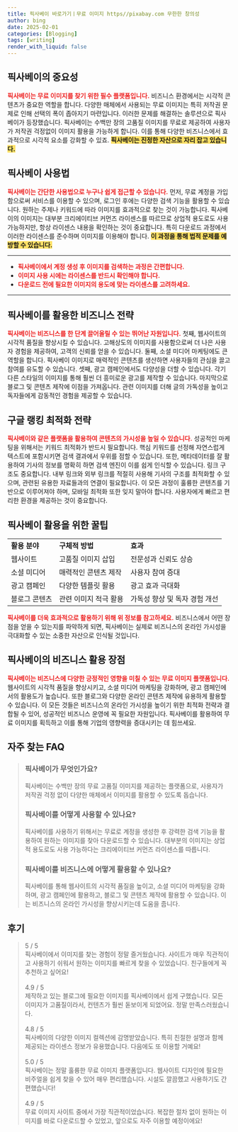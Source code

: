 ```yaml
---
title: 픽사베이 바로가기ㅣ무료 이미지 https//pixabay.com 무한한 창의성
author: bing
date: 2025-02-01
categories: [Blogging]
tags: [writing]
render_with_liquid: false
---
```



<h2 id='픽사베이_중요성'>픽사베이의 중요성</h2>

<p><b><span style="color: #ee2323;">픽사베이는 무료 이미지를 찾기 위한 필수 플랫폼입니다.</span></b> 비즈니스 환경에서는 시각적 콘텐츠가 중요한 역할을 합니다. 다양한 매체에서 사용되는 무료 이미지는 특히 저작권 문제로 인해 선택의 폭이 좁아지기 마련입니다. 이러한 문제를 해결하는 솔루션으로 픽사베이가 등장했습니다. 픽사베이는 수백만 장의 고품질 이미지를 무료로 제공하여 사용자가 저작권 걱정없이 이미지 활용을 가능하게 합니다. 이를 통해 다양한 비즈니스에서 효과적으로 시각적 요소를 강화할 수 있죠. <b><span style="background-color: #ffe066;">픽사베이는 진정한 자산으로 자리 잡고 있습니다.</span></b></p>

<h2 id='픽사베이_사용법'>픽사베이 사용법</h2>

<p><b><span style="color: #ee2323;">픽사베이는 간단한 사용법으로 누구나 쉽게 접근할 수 있습니다.</span></b> 먼저, 무료 계정을 가입함으로써 서비스를 이용할 수 있으며, 로그인 후에는 다양한 검색 기능을 활용할 수 있습니다. 원하는 주제나 키워드에 따라 이미지를 효과적으로 찾는 것이 가능합니다. 픽사베이의 이미지는 대부분 크리에이티브 커먼즈 라이센스를 따르므로 상업적 용도로도 사용 가능하지만, 항상 라이센스 내용을 확인하는 것이 중요합니다. 특히 다운로드 과정에서 이러한 라이센스를 준수하며 이미지를 이용해야 합니다. <b><span style="background-color: #ffe066;">이 과정을 통해 법적 문제를 예방할 수 있습니다.</span></b></p>

<hr />

<ul>
    <li><b><span style="color: #ee2323;">픽사베이에서 계정 생성 후 이미지를 검색하는 과정은 간편합니다.</span></b></li>
    <li><b><span style="color: #ee2323;">이미지 사용 시에는 라이센스를 반드시 확인해야 합니다.</span></b></li>
    <li><b><span style="color: #ee2323;">다운로드 전에 필요한 이미지의 용도에 맞는 라이센스를 고려하세요.</span></b></li>
</ul>

<hr />

<h2 id='비즈니스_전략'>픽사베이를 활용한 비즈니스 전략</h2>

<p><b><span style="color: #ee2323;">픽사베이는 비즈니스를 한 단계 끌어올릴 수 있는 뛰어난 자원입니다.</span></b> 첫째, 웹사이트의 시각적 품질을 향상시킬 수 있습니다. 고해상도의 이미지를 사용함으로써 더 나은 사용자 경험을 제공하여, 고객의 신뢰를 얻을 수 있습니다. 둘째, 소셜 미디어 마케팅에도 큰 역할을 합니다. 픽사베이 이미지로 매력적인 콘텐츠를 생산하면 사용자들의 관심을 끌고 참여를 유도할 수 있습니다. 셋째, 광고 캠페인에서도 다양성을 더할 수 있습니다. 각기 다른 스타일의 이미지를 통해 훨씬 더 흥미로운 광고를 제작할 수 있습니다. 마지막으로 블로그 및 콘텐츠 제작에 이점을 가져옵니다. 관련 이미지를 더해 글의 가독성을 높이고 독자들에게 감동적인 경험을 제공할 수 있습니다.</p>

<h2 id='최적화_전략'>구글 랭킹 최적화 전략</h2>

<p><b><span style="color: #ee2323;">픽사베이와 같은 플랫폼을 활용하여 콘텐츠의 가시성을 높일 수 있습니다.</span></b> 성공적인 마케팅을 위해서는 키워드 최적화가 반드시 필요합니다. 핵심 키워드를 선정해 자연스럽게 텍스트에 포함시키면 검색 결과에서 우위를 점할 수 있습니다. 또한, 메타데이터를 잘 활용하여 기사의 정보를 명확히 하면 검색 엔진이 이를 쉽게 인식할 수 있습니다. 링크 구조도 중요합니다. 내부 링크와 외부 링크를 적절히 사용해 기사의 구조를 최적화할 수 있으며, 관련된 유용한 자료들과의 연결이 필요합니다. 이 모든 과정이 훌륭한 콘텐츠를 기반으로 이루어져야 하며, 모바일 최적화 또한 잊지 말아야 합니다. 사용자에게 빠르고 편리한 환경을 제공하는 것이 중요합니다.</p>

<h2 id='비즈니스_활용_팁'>픽사베이 활용을 위한 꿀팁</h2>

<table>
    <tr>
        <td><b>활용 분야</b></td>
        <td><b>구체적 방법</b></td>
        <td><b>효과</b></td>
    </tr>
    <tr>
        <td>웹사이트</td>
        <td>고품질 이미지 삽입</td>
        <td>전문성과 신뢰도 상승</td>
    </tr>
    <tr>
        <td>소셜 미디어</td>
        <td>매력적인 콘텐츠 제작</td>
        <td>사용자 참여 증대</td>
    </tr>
    <tr>
        <td>광고 캠페인</td>
        <td>다양한 템플릿 활용</td>
        <td>광고 효과 극대화</td>
    </tr>
    <tr>
        <td>블로그 콘텐츠</td>
        <td>관련 이미지 적극 활용</td>
        <td>가독성 향상 및 독자 경험 개선</td>
    </tr>
</table>

<p><b><span style="color: #ee2323;">픽사베이를 더욱 효과적으로 활용하기 위해 위 정보를 참고하세요.</span></b> 비즈니스에서 어떤 장점을 얻을 수 있는지를 파악하게 되면, 픽사베이는 실제로 비즈니스의 온라인 가시성을 극대화할 수 있는 소중한 자산으로 인식될 것입니다.</p>

<h2 id='마무리'>픽사베이의 비즈니스 활용 장점</h2>

<p><b><span style="color: #ee2323;">픽사베이는 비즈니스에 다양한 긍정적인 영향을 미칠 수 있는 무료 이미지 플랫폼입니다.</span></b> 웹사이트의 시각적 품질을 향상시키고, 소셜 미디어 마케팅을 강화하며, 광고 캠페인에서의 활용도가 높습니다. 또한 블로그와 다양한 온라인 콘텐츠 제작에 유용하게 활용할 수 있습니다. 이 모든 것들은 비즈니스의 온라인 가시성을 높이기 위한 최적화 전략과 결합될 수 있어, 성공적인 비즈니스 운영에 꼭 필요한 자원입니다. 픽사베이를 활용하여 무료 이미지를 획득하고 이를 통해 기업의 영향력을 증대시키는 데 힘쓰세요.</p>


<h2 id='자주_찾는_FAQ'>자주 찾는 FAQ</h2>
<div itemscope="" itemtype="https://schema.org/FAQPage"> 
<blockquote> 
<div itemscope="" itemprop="mainEntity" itemtype="https://schema.org/Question"> 
<h3 itemprop="name">픽사베이가 무엇인가요?</h3> 
<div itemscope="" itemprop="acceptedAnswer" itemtype="https://schema.org/Answer"> 
<span itemprop="text"> 
<p>픽사베이는 수백만 장의 무료 고품질 이미지를 제공하는 플랫폼으로, 사용자가 저작권 걱정 없이 다양한 매체에서 이미지를 활용할 수 있도록 돕습니다.</p> 
</span> 
</div> 
</div> 

<div itemscope="" itemprop="mainEntity" itemtype="https://schema.org/Question"> 
<h3 itemprop="name">픽사베이를 어떻게 사용할 수 있나요?</h3> 
<div itemscope="" itemprop="acceptedAnswer" itemtype="https://schema.org/Answer"> 
<span itemprop="text"> 
<p>픽사베이를 사용하기 위해서는 무료로 계정을 생성한 후 강력한 검색 기능을 활용하여 원하는 이미지를 찾아 다운로드할 수 있습니다. 대부분의 이미지는 상업적 용도로도 사용 가능하다는 크리에이티브 커먼즈 라이센스를 따릅니다.</p> 
</span> 
</div> 
</div> 

<div itemscope="" itemprop="mainEntity" itemtype="https://schema.org/Question"> 
<h3 itemprop="name">픽사베이를 비즈니스에 어떻게 활용할 수 있나요?</h3> 
<div itemscope="" itemprop="acceptedAnswer" itemtype="https://schema.org/Answer"> 
<span itemprop="text"> 
<p>픽사베이를 통해 웹사이트의 시각적 품질을 높이고, 소셜 미디어 마케팅을 강화하며, 광고 캠페인에 활용하고, 블로그 및 콘텐츠 제작에 활용할 수 있습니다. 이는 비즈니스의 온라인 가시성을 향상시키는데 도움을 줍니다.</p> 
</span> 
</div> 
</div> 

</blockquote> 
</div>
<h2 id='후기'>후기</h2>
<div itemscope itemtype="https://schema.org/Product">
  <blockquote>
  <div itemprop="review" itemscope itemtype="https://schema.org/Review">
      <div itemprop="reviewRating" itemscope itemtype="https://schema.org/Rating"> <span itemprop="ratingValue">5</span> / <span itemprop="bestRating">5</span> </div>
      <span itemprop="reviewBody">픽사베이에서 이미지를 찾는 경험이 정말 즐거웠습니다. 사이트가 매우 직관적이고 사용하기 쉬워서 원하는 이미지를 빠르게 찾을 수 있었습니다. 친구들에게 꼭 추천하고 싶어요!</span>
  </div>
  <br>
  <div itemprop="review" itemscope itemtype="https://schema.org/Review">
      <div itemprop="reviewRating" itemscope itemtype="https://schema.org/Rating"> <span itemprop="ratingValue">4.9</span> / <span itemprop="bestRating">5</span> </div>
      <span itemprop="reviewBody">제작하고 있는 블로그에 필요한 이미지를 픽사베이에서 쉽게 구했습니다. 모든 이미지가 고품질이라서, 컨텐츠가 훨씬 돋보이게 되었어요. 정말 만족스러웠습니다.</span>
  </div>
  <br>
  <div itemprop="review" itemscope itemtype="https://schema.org/Review">
      <div itemprop="reviewRating" itemscope itemtype="https://schema.org/Rating"> <span itemprop="ratingValue">4.8</span> / <span itemprop="bestRating">5</span> </div>
      <span itemprop="reviewBody">픽사베이의 다양한 이미지 컬렉션에 감명받았습니다. 특히 친절한 설명과 함께 제공되는 라이센스 정보가 유용했습니다. 다음에도 또 이용할 거예요!</span>
  </div>
  <br>
  <div itemprop="review" itemscope itemtype="https://schema.org/Review">
      <div itemprop="reviewRating" itemscope itemtype="https://schema.org/Rating"> <span itemprop="ratingValue">5.0</span> / <span itemprop="bestRating">5</span> </div>
      <span itemprop="reviewBody">픽사베이는 정말 훌륭한 무료 이미지 플랫폼입니다. 웹사이트 디자인에 필요한 비주얼을 쉽게 찾을 수 있어 매우 편리했습니다. 시설도 깔끔했고 사용하기도 간편했습니다!</span>
  </div>
  <br>
  <div itemprop="review" itemscope itemtype="https://schema.org/Review">
      <div itemprop="reviewRating" itemscope itemtype="https://schema.org/Rating"> <span itemprop="ratingValue">4.9</span> / <span itemprop="bestRating">5</span> </div>
      <span itemprop="reviewBody">무료 이미지 사이트 중에서 가장 직관적이었습니다. 복잡한 절차 없이 원하는 이미지를 바로 다운로드할 수 있었고, 앞으로도 자주 이용할 예정이에요!</span>
  </div>
  </blockquote>
</div>
